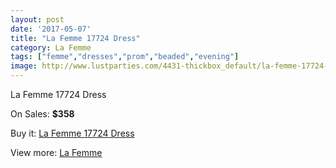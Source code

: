 ```yaml
---
layout: post
date: '2017-05-07'
title: "La Femme 17724 Dress"
category: La Femme
tags: ["femme","dresses","prom","beaded","evening"]
image: http://www.lustparties.com/4431-thickbox_default/la-femme-17724-dress.jpg
---
```

La Femme 17724 Dress

On Sales: **$358**
<a href="https://www.lustparties.com/en/la-femme/1489-la-femme-17724-dress.html"><amp-img layout="responsive" width="600" height="600" src="//www.lustparties.com/4431-thickbox_default/la-femme-17724-dress.jpg" alt="La Femme 17724 Dress 0" /></a>
<a href="https://www.lustparties.com/en/la-femme/1489-la-femme-17724-dress.html"><amp-img layout="responsive" width="600" height="600" src="//www.lustparties.com/4433-thickbox_default/la-femme-17724-dress.jpg" alt="La Femme 17724 Dress 1" /></a>
<a href="https://www.lustparties.com/en/la-femme/1489-la-femme-17724-dress.html"><amp-img layout="responsive" width="600" height="600" src="//www.lustparties.com/4432-thickbox_default/la-femme-17724-dress.jpg" alt="La Femme 17724 Dress 2" /></a>

Buy it: [La Femme 17724 Dress](https://www.lustparties.com/en/la-femme/1489-la-femme-17724-dress.html "La Femme 17724 Dress")

View more: [La Femme](https://www.lustparties.com/en/4-la-femme "La Femme")